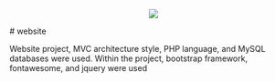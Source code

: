 <p align="center">
  <img src="https://diamonddnd.com/PWA/DND.png" />
</p>
# website

Website project, MVC architecture style, PHP language, and MySQL databases were used. Within the project, bootstrap framework, fontawesome, and jquery were used
